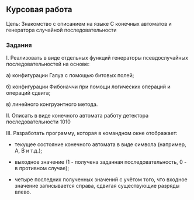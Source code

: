 ## Курсовая работа

Цель: Знакомство с описанием на языке С конечных автоматов и генератора случайной последовательности

### Задания

I. Реализовать в виде отдельных функций генераторы псевдослучайных последовательностей на основе:

а) конфигурации Галуа с помощью битовых полей;

б) конфигурации Фибоначчи при помощи логических операций и операций сдвига;

в) линейного конгруэнтного метода.

II. Описать в виде конечного автомата работу детектора последовательности 1010

III. Разработать программу, которая в командном окне отображает:

- текущее состояние конечного автомата в виде символа (например, А, В и т.д.);

- выходное значение (1 - получена заданная последовательность, 0 - в противном случае);

- четыре последних полученных значений с учётом того, что входное значение записывается справа, сдвигая существующие разряды влево.

